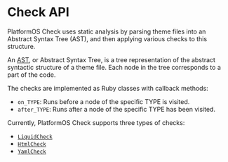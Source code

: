 # Check API

PlatformOS Check uses static analysis by parsing theme files into an Abstract Syntax Tree (AST), and then applying various checks to this structure.

An [AST](https://en.wikipedia.org/wiki/Abstract_syntax_tree), or Abstract Syntax Tree, is a tree representation of the abstract syntactic structure of a theme file. Each node in the tree corresponds to a part of the code.

The checks are implemented as Ruby classes with callback methods:

- `on_TYPE`: Runs before a node of the specific TYPE is visited.
- `after_TYPE`: Runs after a node of the specific TYPE has been visited.

Currently, PlatformOS Check supports three types of checks:

- [`LiquidCheck`](/docs/api/liquid_check.md)
- [`HtmlCheck`](/docs/api/html_check.md)
- [`YamlCheck`](/docs/api/yaml_check.md)
